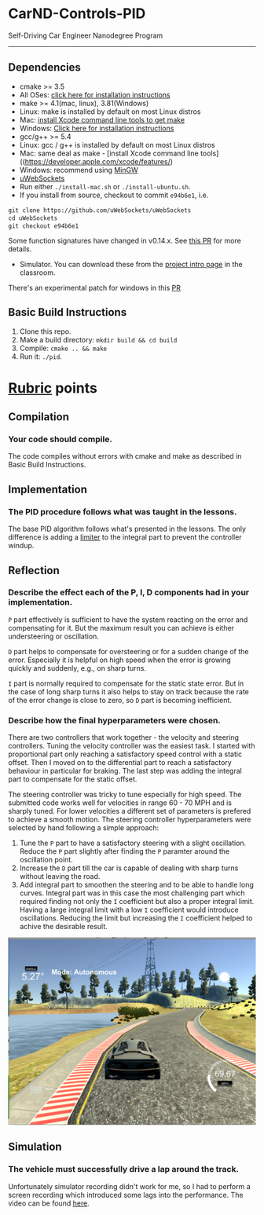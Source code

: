 # CarND-Controls-PID
Self-Driving Car Engineer Nanodegree Program

---

## Dependencies

* cmake >= 3.5
* All OSes: [click here for installation instructions](https://cmake.org/install/)
* make >= 4.1(mac, linux), 3.81(Windows)
* Linux: make is installed by default on most Linux distros
* Mac: [install Xcode command line tools to get make](https://developer.apple.com/xcode/features/)
* Windows: [Click here for installation instructions](http://gnuwin32.sourceforge.net/packages/make.htm)
* gcc/g++ >= 5.4
* Linux: gcc / g++ is installed by default on most Linux distros
* Mac: same deal as make - [install Xcode command line tools]((https://developer.apple.com/xcode/features/)
* Windows: recommend using [MinGW](http://www.mingw.org/)
* [uWebSockets](https://github.com/uWebSockets/uWebSockets)
* Run either `./install-mac.sh` or `./install-ubuntu.sh`.
* If you install from source, checkout to commit `e94b6e1`, i.e.
```
git clone https://github.com/uWebSockets/uWebSockets
cd uWebSockets
git checkout e94b6e1
```
Some function signatures have changed in v0.14.x. See [this PR](https://github.com/udacity/CarND-MPC-Project/pull/3) for more details.
* Simulator. You can download these from the [project intro page](https://github.com/udacity/self-driving-car-sim/releases) in the classroom.

There's an experimental patch for windows in this [PR](https://github.com/udacity/CarND-PID-Control-Project/pull/3)

## Basic Build Instructions

1. Clone this repo.
2. Make a build directory: `mkdir build && cd build`
3. Compile: `cmake .. && make`
4. Run it: `./pid`.

# [Rubric](https://review.udacity.com/#!/rubrics/824/view) points

## Compilation

### Your code should compile.

The code compiles without errors with cmake and make as described in Basic Build Instructions.

## Implementation

### The PID procedure follows what was taught in the lessons.

The base PID algorithm follows what's presented in the lessons. The only difference is adding a [limiter](./src/PID.cpp#L27) to the integral part to prevent the controller windup.

## Reflection

### Describe the effect each of the P, I, D components had in your implementation.

`P` part effectively is sufficient to have the system reacting on the error and compensating for it. But the maximum result you can achieve is either understeering or oscillation.

`D` part helps to compensate for oversteering or for a sudden change of the error. Especially it is helpful on high speed when the error is growing quickly and suddenly, e.g., on sharp turns.

`I` part is normally required to compensate for the static state error. But in the case of long sharp turns it also helps to stay on track because the rate of the error change is close to zero, so `D` part is becoming inefficient.

### Describe how the final hyperparameters were chosen.

There are two controllers that work together - the velocity and steering controllers. Tuning the velocity controller was the easiest task. I started with proportional part only reaching a satisfactory speed control with a static offset. Then I moved on to the differential part to reach a satisfactory behaviour in particular for braking. The last step was adding the integral part to compensate for the static offset.

The steering controller was tricky to tune especially for high speed. The submitted code works well for velocities in range 60 - 70 MPH and is sharply tuned. For lower velocities a different set of parameters is prefered to achieve a smooth motion.
The steering controller hyperparameters were selected by hand following a simple approach:

1. Tune the `P` part to have a satisfactory steering with a slight oscillation. Reduce the `P` part slightly after finding the `P` paramter around the oscillation point.
2. Increase the `D` part till the car is capable of dealing with sharp turns without leaving the road.
3. Add integral part to smoothen the steering and to be able to handle long curves. Integral part was in this case the most challenging part which required finding not only the `I` coefficient but also a proper integral limit. Having a large integral limit with a low `I` coefficient would introduce oscillations. Reducing the limit but increasing the `I` coefficient helped to achive the desirable result.

![Dealing with long curves](media/curve.png)

## Simulation

### The vehicle must successfully drive a lap around the track.

Unfortunately simulator recording didn't work for me, so I had to perform a screen recording which introduced some lags into the performance. The video can be found [here](./media/simulator.mp4).


